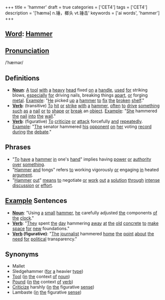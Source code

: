 +++
title = 'hammer'
draft = true
categories = ['CET4']
tags = ['CET4']
description = '[ˈhæmə] n.锤，榔头 vt.锤击'
keywords = ['ai words', 'hammer']
+++

## [Word](/post/word/): [Hammer](/post/hammer/)

## [Pronunciation](/post/pronunciation/)
/ˈhæmər/

## Definitions
- **[Noun](/post/noun/)**: [A](/post/a/) [tool](/post/tool/) [with](/post/with/) [a](/post/a/) [heavy](/post/heavy/) [head](/post/head/) fixed [on](/post/on/) [a](/post/a/) [handle](/post/handle/), [used](/post/used/) [for](/post/for/) striking blows, [especially](/post/especially/) [for](/post/for/) driving nails, breaking things [apart](/post/apart/), [or](/post/or/) forging [metal](/post/metal/). [Example](/post/example/): "[He](/post/he/) picked [up](/post/up/) [a](/post/a/) [hammer](/post/hammer/) [to](/post/to/) [fix](/post/fix/) [the](/post/the/) [broken](/post/broken/) [shelf](/post/shelf/)."
- **[Verb](/post/verb/)**: (transitive) [To](/post/to/) [hit](/post/hit/) [or](/post/or/) [strike](/post/strike/) [with](/post/with/) [a](/post/a/) [hammer](/post/hammer/), [often](/post/often/) [to](/post/to/) [drive](/post/drive/) [something](/post/something/) [such](/post/such/) [as](/post/as/) [a](/post/a/) [nail](/post/nail/) [or](/post/or/) [to](/post/to/) [shape](/post/shape/) [or](/post/or/) [break](/post/break/) an [object](/post/object/). [Example](/post/example/): "[She](/post/she/) hammered [the](/post/the/) [nail](/post/nail/) [into](/post/into/) [the](/post/the/) [wall](/post/wall/)."
- **[Verb](/post/verb/)**: (figurative) [To](/post/to/) [criticize](/post/criticize/) [or](/post/or/) [attack](/post/attack/) forcefully [and](/post/and/) [repeatedly](/post/repeatedly/). [Example](/post/example/): "[The](/post/the/) senator hammered [his](/post/his/) [opponent](/post/opponent/) [on](/post/on/) [her](/post/her/) voting [record](/post/record/) [during](/post/during/) [the](/post/the/) [debate](/post/debate/)."

## Phrases
- "[To](/post/to/) [have](/post/have/) [a](/post/a/) [hammer](/post/hammer/) [in](/post/in/) one's [hand](/post/hand/)" implies having [power](/post/power/) [or](/post/or/) [authority](/post/authority/) [over](/post/over/) [something](/post/something/).
- "[Hammer](/post/hammer/) [and](/post/and/) tongs" refers [to](/post/to/) working vigorously [or](/post/or/) engaging [in](/post/in/) heated [argument](/post/argument/).
- "[Hammer](/post/hammer/) [out](/post/out/)" [means](/post/means/) [to](/post/to/) negotiate [or](/post/or/) [work](/post/work/) [out](/post/out/) [a](/post/a/) [solution](/post/solution/) [through](/post/through/) [intense](/post/intense/) [discussion](/post/discussion/) [or](/post/or/) [effort](/post/effort/).

## [Example](/post/example/) Sentences
- **[Noun](/post/noun/)**: "Using [a](/post/a/) [small](/post/small/) [hammer](/post/hammer/), [he](/post/he/) carefully adjusted [the](/post/the/) components [of](/post/of/) [the](/post/the/) [clock](/post/clock/)."
- **[Verb](/post/verb/)**: "[They](/post/they/) spent [the](/post/the/) [day](/post/day/) hammering [away](/post/away/) [at](/post/at/) [the](/post/the/) [old](/post/old/) [concrete](/post/concrete/) [to](/post/to/) [make](/post/make/) [space](/post/space/) [for](/post/for/) [new](/post/new/) foundations."
- **[Verb](/post/verb/) (figurative)**: "[The](/post/the/) [journalist](/post/journalist/) hammered [home](/post/home/) [the](/post/the/) [point](/post/point/) [about](/post/about/) [the](/post/the/) [need](/post/need/) [for](/post/for/) [political](/post/political/) transparency."

## Synonyms
- Mallet
- Sledgehammer ([for](/post/for/) [a](/post/a/) heavier [type](/post/type/))
- [Tool](/post/tool/) ([in](/post/in/) [the](/post/the/) context [of](/post/of/) [noun](/post/noun/))
- [Pound](/post/pound/) ([in](/post/in/) [the](/post/the/) context [of](/post/of/) [verb](/post/verb/))
- [Criticize](/post/criticize/) harshly ([in](/post/in/) [the](/post/the/) figurative [sense](/post/sense/))
- Lambaste ([in](/post/in/) [the](/post/the/) figurative [sense](/post/sense/))

